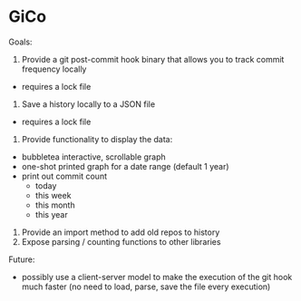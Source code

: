 # GiCo

Goals:
1. Provide a git post-commit hook binary that allows you to track commit frequency locally
  - requires a lock file
1. Save a history locally to a JSON file
  - requires a lock file
1. Provide functionality to display the data:
  - bubbletea interactive, scrollable graph
  - one-shot printed graph for a date range (default 1 year)
  - print out commit count
    - today
    - this week
    - this month
    - this year
1. Provide an import method to add old repos to history
1. Expose parsing / counting functions to other libraries

Future:
 - possibly use a client-server model to make the execution of the git hook much faster (no need to load, parse, save the file every execution)

